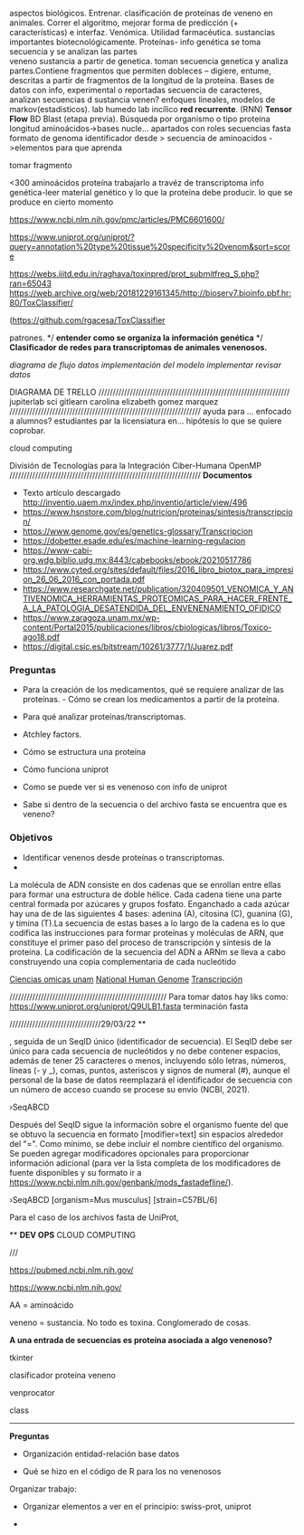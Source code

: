 aspectos biológicos. Entrenar.
clasificación de proteínas de veneno en animales. 
Correr el algoritmo, mejorar forma de predicción (+ características) e interfaz.
Venómica. Utilidad farmacéutica.
sustancias importantes biotecnológicamente.
Proteínas- info genética 
se toma secuencia y se analizan las partes  
veneno sustancia a partir de genetica. toman secuencia genetica y analiza partes.Contiene fragmentos que permiten dobleces – digiere, entume, descritas a partir de fragmentos de la longitud de la proteína. Bases de datos con info, experimental o reportadas 
secuencia de caracteres, analizan secuencias d
sustancia venen?
enfoques lineales, modelos de markov(estadisticos).
lab humedo
lab incílico
**red recurrente**. (RNN)
**Tensor Flow**
 BD  Blast (etapa previa).
 Búsqueda por organismo o tipo proteína
 longitud aminoácidos->bases nucle…
 apartados con roles
 secuencias
 fasta formato de genoma
     identificador desde >
     secuencia de aminoacidos ->elementos para que aprenda

 tomar fragmento 

 <300 aminoácidos
 proteína
 trabajarlo a travéz de transcriptoma
 info genética-leer material genético y lo que la proteína debe producir.
 lo que se produce en cierto momento

 https://www.ncbi.nlm.nih.gov/pmc/articles/PMC6601600/

 https://www.uniprot.org/uniprot/?query=annotation%20type%20tissue%20specificity%20venom&sort=score

 https://webs.iiitd.edu.in/raghava/toxinpred/prot_submitfreq_S.php?ran=65043
 https://web.archive.org/web/20181229161345/http://bioserv7.bioinfo.pbf.hr:80/ToxClassifier/

 (https://github.com/rgacesa/ToxClassifier

 patrones.
 */
  **entender como se organiza la información genética** 
  */
 **Clasificador de redes para transcriptomas de animales venenosos.**

 *diagrama de flujo
 datos
 implementación del modelo
 implementar 
 revisar datos*

 DIAGRAMA DE TRELLO
 ///////////////////////////////////////////////////////////////////
 jupiterlab 
 sci gitlearn
 carolina elizabeth gomez marquez
 ///////////////////////////////////////////////////////////////////
ayuda para … enfocado a alumnos?
estudiantes par la licensiatura en…
hipótesis lo que se quiere coprobar.

cloud computing

División de Tecnologías para la Integración Ciber-Humana
OpenMP
///////////////////////////////////////////////////////////////////
**Documentos**

* Texto artículo descargado http://inventio.uaem.mx/index.php/inventio/article/view/496
* https://www.hsnstore.com/blog/nutricion/proteinas/sintesis/transcripcion/
* https://www.genome.gov/es/genetics-glossary/Transcripcion
* https://dobetter.esade.edu/es/machine-learning-regulacion
* https://www-cabi-org.wdg.biblio.udg.mx:8443/cabebooks/ebook/20210517786
* https://www.cyted.org/sites/default/files/2016_libro_biotox_para_impresion_26_06_2016_con_portada.pdf
* https://www.researchgate.net/publication/320409501_VENOMICA_Y_ANTIVENOMICA_HERRAMIENTAS_PROTEOMICAS_PARA_HACER_FRENTE_A_LA_PATOLOGIA_DESATENDIDA_DEL_ENVENENAMIENTO_OFIDICO
* https://www.zaragoza.unam.mx/wp-content/Portal2015/publicaciones/libros/cbiologicas/libros/Toxico-ago18.pdf
* https://digital.csic.es/bitstream/10261/3777/1/Juarez.pdf

### Preguntas

* Para la creación de los medicamentos, qué se requiere analizar de las proteínas. - Cómo se crean los medicamentos a partir de la proteína.

* Para qué analizar proteínas/transcriptomas.

* Atchley factors.

* Cómo se estructura una proteína

* Cómo funciona uniprot

* Como se puede ver si es venenoso con info de uniprot

* Sabe si dentro de la secuencia o del archivo fasta se encuentra que es veneno?

### Objetivos

* Identificar venenos desde proteínas o transcriptomas.
* 

La molécula de ADN consiste en dos cadenas que se enrollan entre ellas para formar una estructura de doble hélice. Cada cadena tiene una parte central formada por azúcares y grupos fosfato. Enganchado a cada azúcar hay una de de las siguientes 4 bases: adenina (A), citosina (C), guanina (G), y timina (T).La secuencia de estas bases a lo largo de la cadena es lo que codifica las instrucciones para formar proteínas y moléculas de ARN, que constituye el primer paso del proceso de transcripción y síntesis de la proteína. La codificación de la secuencia del ADN a ARNm se lleva a cabo construyendo una copia complementaria de cada nucleótido

[Ciencias omicas unam](https://www.revista.unam.mx/vol.18/num7/art54/index.html)
[National Human Genome](https://www.genome.gov/es/genetics-glossary/ADN-acido-Desoxirribonucleico)
[Transcripción](https://www.hsnstore.com/blog/nutricion/proteinas/sintesis/transcripcion/)

///////////////////////////////////////////////////////
Para tomar datos hay liks como: https://www.uniprot.org/uniprot/Q9ULB1.fasta
terminación fasta

////////////////////////////////29/03/22
**

, seguida de un SeqID único (identificador de secuencia). El SeqID debe ser único para cada secuencia de nucleótidos y no debe contener espacios, además de tener 25 caracteres o menos, incluyendo sólo letras, números, líneas (- y _), comas, puntos, asteriscos y signos de numeral (#), aunque el personal de la base de datos reemplazará el identificador de secuencia con un número de acceso cuando se procese su envío (NCBI, 2021).

 ›SeqABCD

Después del SeqID sigue la información sobre el organismo fuente del que se obtuvo la secuencia en formato \[modifier=text\] sin espacios alrededor del "=". Como mínimo, se debe incluir el nombre científico del organismo. Se pueden agregar modificadores opcionales para proporcionar información adicional (para ver la lista completa de los modificadores de fuente disponibles y su formato ir a [<ins>https://www.ncbi.nlm.nih.gov/genbank/mods_fastadefline/</ins>](https://www.ncbi.nlm.nih.gov/genbank/mods_fastadefline/)).

 ›SeqABCD \[organism=Mus musculus\] \[strain=C57BL/6\]

 Para el caso de los archivos fasta de UniProt,

**
**DEV OPS**
CLOUD COMPUTING

///

https://pubmed.ncbi.nlm.nih.gov/

https://www.ncbi.nlm.nih.gov/

AA = aminoácido

veneno = sustancia. No todo es toxina. Conglomerado de cosas.

**A una entrada de secuencias es proteína asociada a algo venenoso?**

tkinter

clasificador proteina veneno

venprocator

class

*********

**Preguntas**

* Organización entidad-relación base datos

* Qué se hizo en el código de R para los no venenosos



Organizar trabajo:

* Organizar elementos a ver en el principio: swiss-prot, uniprot

* 
